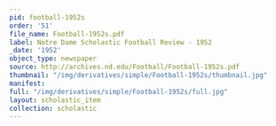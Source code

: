 ```yaml
---
pid: football-1952s
order: '51'
file_name: Football-1952s.pdf
label: Notre Dame Scholastic Football Review - 1952
_date: '1952'
object_type: newspaper
source: http://archives.nd.edu/Football/Football-1952s.pdf
thumbnail: "/img/derivatives/simple/Football-1952s/thumbnail.jpg"
manifest:
full: "/img/derivatives/simple/Football-1952s/full.jpg"
layout: scholastic_item
collection: scholastic
---
```

